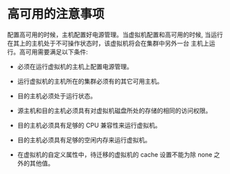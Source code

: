 # 高可用的注意事项

配置高可用的时候，主机配置好电源管理。当虚拟机配置和高可用的时候,
当运行在其上的主机处于不可操作状态时，该虚拟机将会在集群中另外一台
主机上运行。高可用需要满足以下条件:

-   必须在运行虚拟机的主机上配置电源管理。

-   运行虚拟机的主机所在的集群必须有的其它可用主机。

-   目的主机必须处于运行状态。

-   源主机和目的主机必须具有对虚拟机磁盘所处的存储的相同的访问权限。

-   目的主机必须具有足够的 CPU 兼容性来运行虚拟机。

-   目的主机必须具有足够的空闲内存来运行虚拟机。

-   在虚拟机的自定义属性中，待迁移的虚拟机的 cache 设置不能为除 none
    之外的其他值。

